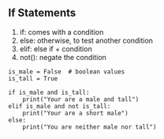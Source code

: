 ## If Statements
1. if: comes with a condition
2. else: otherwise, to test another condition
3. elif: else if + condition
4. not(): negate the condition

```Shell
is_male = False  # boolean values
is_tall = True

if is_male and is_tall:
    print("Your are a male and tall")
elif is_male and not is_tall:
    print("Your are a short male")
else:
    print("You are neither male nor tall")
```
